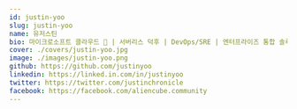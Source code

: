 ```yaml
---
id: justin-yoo
slug: justin-yoo
name: 유저스틴
bio: 마이크로소프트 클라우드 🥑 | 서버리스 덕후 | DevOps/SRE | 엔터프라이즈 통합 솔루션
cover: ./covers/justin-yoo.jpg
image: ./images/justin-yoo.png
github: https://github.com/justinyoo
linkedin: https://linked.in.com/in/justinyoo
twitter: https://twitter.com/justinchronicle
facebook: https://facebook.com/aliencube.community
---
```

